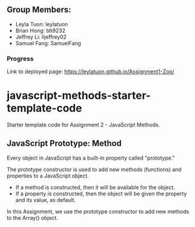 ## Group Members:
- Leyla Tuon: leylatuon
- Brian Hong: bh9232
- Jeffrey Li: lijeffrey02
- Samuel Fang: SamuelFang

### Progress
Link to deployed page: https://leylatuon.github.io/Assignment1-Zoo/ <br/>

# javascript-methods-starter-template-code
Starter template code for Assignment 2 - JavaScript Methods. 

## JavaScript Prototype: Method ##
Every object in JavaScript has a built-in property called "prototype." 

The prototype constructor is used to add new methods (functions) and properties to a JavaScript object. 
- If a method is constructed, then it will be available for the object. 
- If a property is constructed, then the object will be given the property and its value, as default.

In this Assignment, we use the prototype constructor to add new methods to the Array() object.
